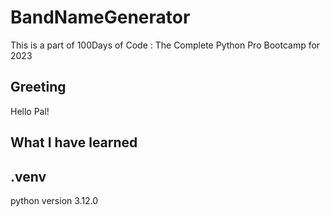 # BandNameGenerator
This is a part of 100Days of Code : The Complete Python Pro Bootcamp for 2023

## Greeting
Hello Pal!

## What I have learned


## .venv
python version 3.12.0